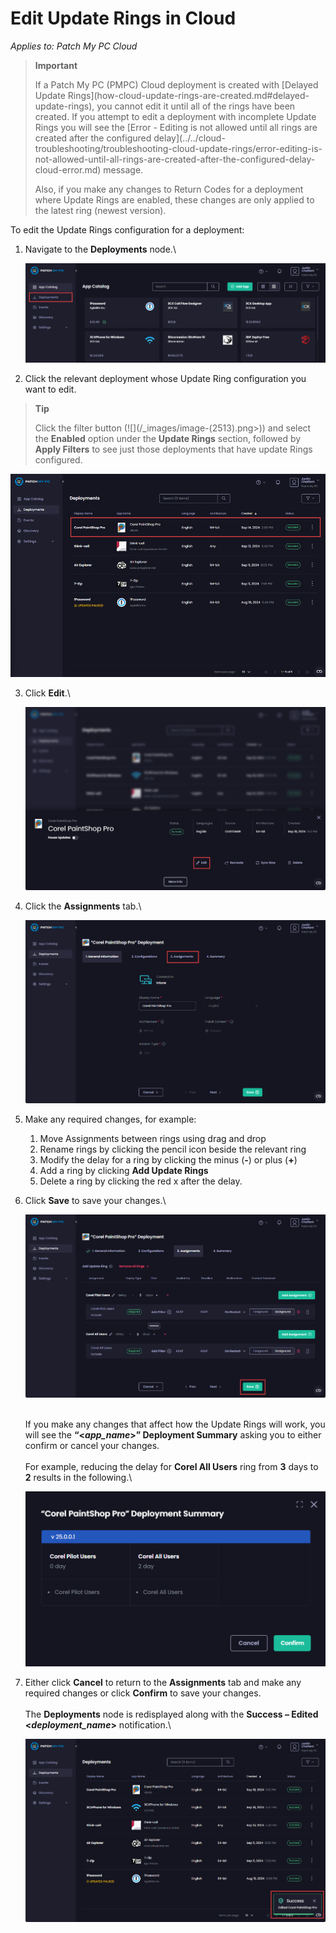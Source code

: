 # Edit Update Rings in Cloud

_Applies to: Patch My PC Cloud_

<blockquote class="wp-block-quote">
<p><strong>Important</strong></p>
<p>If a Patch My PC (PMPC) Cloud deployment is created with [Delayed Update Rings](how-cloud-update-rings-are-created.md#delayed-update-rings), you cannot edit it until all of the rings have been created. If you attempt to edit a deployment with incomplete  Update Rings you will see the [Error - Editing is not allowed until all rings are created after the configured delay](../../cloud-troubleshooting/troubleshooting-cloud-update-rings/error-editing-is-not-allowed-until-all-rings-are-created-after-the-configured-delay-cloud-error.md) message.</p>
<p>Also, if you make any changes to Return Codes for a deployment where Update Rings are enabled, these changes are only applied to the latest ring (newest version).</p>
</blockquote>

To edit the Update Rings configuration for a deployment:

1.  Navigate to the <strong>Deployments</strong> node.\


    ![Navigating to the “Deployments” node](/_images/image-(434).png "Navigating to the “Deployments” node")


2. Click the relevant deployment whose Update Ring configuration you want to edit.

<blockquote class="wp-block-quote">
<p><strong>Tip</strong></p>
<p>Click the filter button (![](/_images/image-(2513).png>)) and select the <strong>Enabled</strong> option under the <strong>Update Rings</strong> section, followed by <strong>Apply Filters</strong> to see just those deployments that have update Rings configured.&#x20;</p>
</blockquote>

![Clicking the relevant deployment you want to edit](/_images/image-(2060).png "Clicking the relevant deployment you want to edit")

3.  Click <strong>Edit</strong>.\


    ![Clicking “More Info”](/_images/image-(436).png "Clicking “More Info”")


4.  Click the <strong>Assignments</strong> tab.\


    ![Clicking the “Assignments” tab](/_images/image-(437).png "Clicking the “Assignments” tab")


5. Make any required changes, for example:&#x20;
   1. Move Assignments between rings using drag and drop
   2. Rename rings by clicking the pencil icon beside the relevant ring
   3. Modify the delay for a ring by clicking the minus (<strong>-</strong>) or plus (<strong>+</strong>)
   4. Add a ring by clicking <strong>Add Update Rings</strong>
   5. Delete a ring by clicking the red x after the delay.
6.  Click <strong>Save</strong> to save your changes.\


    ![Clicking “Save”](/_images/image-(438).png "Clicking “Save”")

    \
    If you make any changes that affect how the Update Rings will work, you will see the <strong>“<</strong>_<strong>app\_name</strong>_<strong>>” Deployment Summary</strong> asking you to either confirm or cancel your changes.\
    \
    For example, reducing the delay for <strong>Corel All Users</strong> ring from <strong>3</strong> days to <strong>2</strong> results in the following.\


    ![Example “Deployment Summary” showing the effects of the edit](/_images/image-(439).png "Example “Deployment Summary” showing the effects of the edit")


7.  Either click <strong>Cancel</strong> to return to the <strong>Assignments</strong> tab and make any required changes or click <strong>Confirm</strong> to save your changes.\
    \
    The <strong>Deployments</strong> node is redisplayed along with the <strong>Success – Edited <</strong>_<strong>deployment\_name</strong>_<strong>></strong> notification.\


    ![](/_images/image-(440).png "")